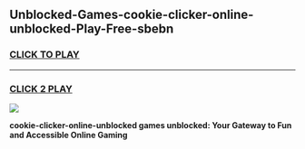 
## Unblocked-Games-cookie-clicker-online-unblocked-Play-Free-sbebn
<h3>
<a href="https://premium76.site?title=cookie-clicker-online-unblocked&ref=21A">CLICK TO PLAY</a></h3>
<hr>

<h3>
<a href="https://premium76.site?title=cookie-clicker-online-unblocked&ref=21A">CLICK 2 PLAY</a>
  
</h3>

<a href="https://premium76.site?title=cookie-clicker-online-unblocked&ref=21A"><img src="https://clearcache.store/games.png"></a>


**cookie-clicker-online-unblocked games unblocked: Your Gateway to Fun and Accessible Online Gaming**
